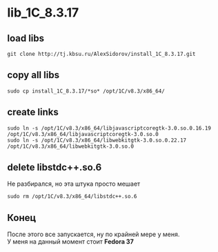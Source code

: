 # lib_1C_8.3.17

## load libs

```
git clone http://tj.kbsu.ru/AlexSidorov/install_1C_8.3.17.git
```

## copy all libs
```
sudo cp install_1C_8.3.17/*so* /opt/1C/v8.3/x86_64/ 
```

## create links
```
sudo ln -s /opt/1C/v8.3/x86_64/libjavascriptcoregtk-3.0.so.0.16.19 /opt/1C/v8.3/x86_64/libjavascriptcoregtk-3.0.so.0
sudo ln -s /opt/1C/v8.3/x86_64/libwebkitgtk-3.0.so.0.22.17 /opt/1C/v8.3/x86_64/libwebkitgtk-3.0.so.0
```

## delete libstdc++.so.6

Не разбирался, но эта штука просто мешает

```
sudo rm /opt/1C/v8.3/x86_64/libstdc++.so.6
```

## Конец
После этого все запускается, ну по крайней мере у меня.<br />
У меня на данный момент стоит <b>Fedora 37</b>

